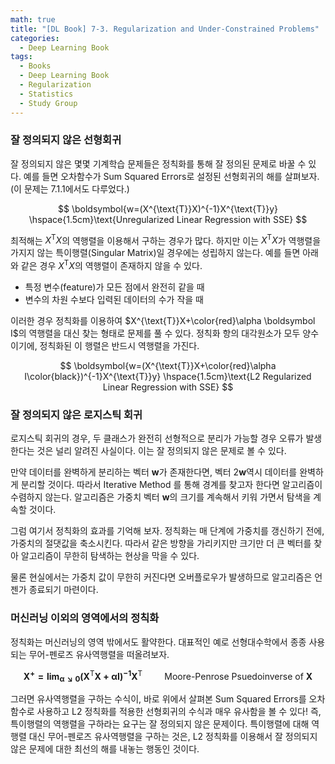 ```yaml
---
math: true
title: "[DL Book] 7-3. Regularization and Under-Constrained Problems"
categories:
  - Deep Learning Book
tags:
  - Books
  - Deep Learning Book
  - Regularization
  - Statistics
  - Study Group
---
```


### 잘 정의되지 않은 선형회귀
잘 정의되지 않은 몇몇 기계학습 문제들은 정칙화를 통해 잘 정의된 문제로 바꿀 수 있다. 예를 들면 오차함수가 Sum Squared Errors로 설정된 선형회귀의 해를 살펴보자. (이 문제는 7.1.1에서도 다루었다.)

$$
\boldsymbol{w=(X^{\text{T}}X)^{-1}X^{\text{T}}y} \hspace{1.5cm}\text{Unregularized Linear Regression with SSE}
$$

최적해는 $X^{\text{T}}X$의 역행렬을 이용해서 구하는 경우가 많다. 하지만 이는 $X^{\text{T}}X$가 역행렬을 가지지 않는 특이행렬(Singular Matrix)일 경우에는 성립하지 않는다. 예를 들면 아래와 같은 경우 $X^{\text{T}}X$의 역행렬이 존재하지 않을 수 있다.

- 특정 변수(feature)가 모든 점에서 완전히 같을 때
- 변수의 차원 수보다 입력된 데이터의 수가 작을 때

이러한 경우 정칙화를 이용하여 $X^{\text{T}}X+\color{red}\alpha \boldsymbol I$의 역행렬을 대신 찾는 형태로 문제를 풀 수 있다. 정칙화 항의 대각원소가 모두 양수이기에, 정칙화된 이 행렬은 반드시 역행렬을 가진다.

$$
\boldsymbol{w=(X^{\text{T}}X+\color{red}\alpha I\color{black})^{-1}X^{\text{T}}y} \hspace{1.5cm}\text{L2 Regularized Linear Regression with SSE}
$$

### 잘 정의되지 않은 로지스틱 회귀

로지스틱 회귀의 경우, 두 클래스가 완전히 선형적으로 분리가 가능할 경우 오류가 발생한다는 것은 널리 알려진 사실이다. 이는 잘 정의되지 않은 문제로 볼 수 있다.

만약 데이터를 완벽하게 분리하는 벡터 $\boldsymbol w$가 존재한다면, 벡터 $2\boldsymbol w$역시 데이터를 완벽하게 분리할 것이다. 따라서 Iterative Method 를 통해 경계를 찾고자 한다면 알고리즘이 수렴하지 않는다. 알고리즘은 가중치 벡터 $\boldsymbol w$의 크기를 계속해서 키워 가면서 탐색을 계속할 것이다.

그럼 여기서 정칙화의 효과를 기억해 보자. 정칙화는 매 단계에 가중치를 갱신하기 전에, 가중치의 절댓값을 축소시킨다. 따라서 같은 방향을 가리키지만 크기만 더 큰 벡터를 찾아 알고리즘이 무한히 탐색하는 현상을 막을 수 있다.

물론 현실에서는 가중치 값이 무한히 커진다면 오버플로우가 발생하므로 알고리즘은 언젠가 종료되기 마련이다. 

### 머신러닝 이외의 영역에서의 정칙화

정칙화는 머신러닝의 영역 밖에서도 활약한다. 대표적인 예로 선형대수학에서 종종 사용되는 무어-펜로즈 유사역행렬을 떠올려보자.

$$
\boldsymbol{X^{+}=\lim_{\alpha\searrow0}(X^{\text{T}}X+\alpha I)^{-1}X^{\text{T}}} \hspace{1cm} \text{Moore-Penrose Psuedoinverse of } \boldsymbol X
$$

그러면 유사역행렬을 구하는 수식이, 바로 위에서 살펴본 Sum Squared Errors를 오차함수로 사용하고 L2 정칙화를 적용한 선형회귀의 수식과 매우 유사함을 볼 수 있다! 즉, 특이행렬의 역행렬을 구하라는 요구는 잘 정의되지 않은 문제이다. 특이행렬에 대해 역행렬 대신 무어-펜로즈 유사역행렬을 구하는 것은, L2 정칙화를 이용해서 잘 정의되지 않은 문제에 대한 최선의 해를 내놓는 행동인 것이다.